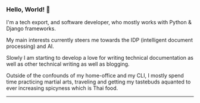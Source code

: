 ### Hello, World! 👋

I'm a tech export, and software developer, who mostly works with Python & Django frameworks. 

My main interests currently steers me towards the IDP (intelligent document processing) and AI. 

Slowly I am starting to develop a love for writing technical documentation as well as other technical writing as well as blogging.

Outside of the confounds of my home-office and my CLI, I mostly spend time practicing martial arts, traveling and getting my tastebuds aquanted to ever increasing spicyness which is Thai food.

---

